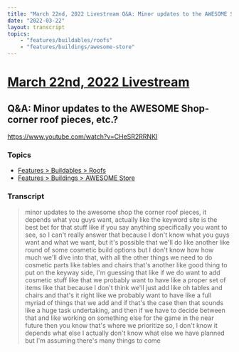 ```yaml
---
title: "March 22nd, 2022 Livestream Q&A: Minor updates to the AWESOME Shop- corner roof pieces, etc.?"
date: "2022-03-22"
layout: transcript
topics:
    - "features/buildables/roofs"
    - "features/buildings/awesome-store"
---
```

# [March 22nd, 2022 Livestream](../2022-03-22.md)
## Q&A: Minor updates to the AWESOME Shop- corner roof pieces, etc.?
https://www.youtube.com/watch?v=CHeSR2RRNKI

### Topics
* [Features > Buildables > Roofs](../topics/features/buildables/roofs.md)
* [Features > Buildings > AWESOME Store](../topics/features/buildings/awesome-store.md)

### Transcript

> minor updates to the awesome shop the corner roof pieces, it depends what you guys want, actually like the keyword site is the best bet for that stuff like if you say anything specifically you want to see, so I can't really answer that because I don't know what you guys want and what we want, but it's possible that we'll do like another like round of some cosmetic build options but I don't know how how much we'll dive into that, with all the other things we need to do cosmetic parts like tables and chairs that's another like good thing to put on the keyway side, I'm guessing that like if we do want to add cosmetic stuff like that we probably want to have like a proper set of items like that because I don't think we'll just add like oh tables and chairs and that's it right like we probably want to have like a full myriad of things that we add and if that's the case then that sounds like a huge task undertaking, and then if we have to decide between that and like working on something else for the game in the near future then you know that's where we prioritize so, I don't know it depends what else I actually don't know what else we have planned but I'm assuming there's many things to come
